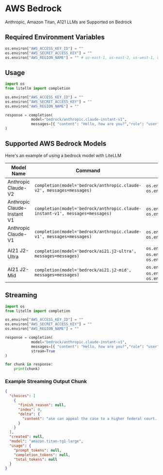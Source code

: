 # AWS Bedrock
Anthropic, Amazon Titan, A121 LLMs are Supported on Bedrock
## Required Environment Variables
```python
os.environ["AWS_ACCESS_KEY_ID"] = ""
os.environ["AWS_SECRET_ACCESS_KEY"] = ""
os.environ["AWS_REGION_NAME"] = "" # us-east-1, us-east-2, us-west-1, us-west-2
```

## Usage
```python
import os 
from litellm import completion

os.environ["AWS_ACCESS_KEY_ID"] = ""
os.environ["AWS_SECRET_ACCESS_KEY"] = ""
os.environ["AWS_REGION_NAME"] = ""

response = completion(
            model="bedrock/anthropic.claude-instant-v1", 
            messages=[{ "content": "Hello, how are you?","role": "user"}]
)
```

## Supported AWS Bedrock Models
Here's an example of using a bedrock model with LiteLLM 

| Model Name               | Command                                                          | Environment Variables                                              |
|--------------------------|------------------------------------------------------------------|---------------------------------------------------------------------|
| Anthropic Claude-V2      | `completion(model='bedrock/anthropic.claude-v2', messages=messages)`   | `os.environ['ANTHROPIC_ACCESS_KEY_ID']`, `os.environ['ANTHROPIC_SECRET_ACCESS_KEY']`           |
| Anthropic Claude-Instant V1 | `completion(model='bedrock/anthropic.claude-instant-v1', messages=messages)` | `os.environ['ANTHROPIC_ACCESS_KEY_ID']`, `os.environ['ANTHROPIC_SECRET_ACCESS_KEY']`           |
| Anthropic Claude-V1      | `completion(model='bedrock/anthropic.claude-v1', messages=messages)`   | `os.environ['ANTHROPIC_ACCESS_KEY_ID']`, `os.environ['ANTHROPIC_SECRET_ACCESS_KEY']`           |
| AI21 J2-Ultra            | `completion(model='bedrock/ai21.j2-ultra', messages=messages)` | `os.environ['AWS_ACCESS_KEY_ID']`, `os.environ['AWS_SECRET_ACCESS_KEY']`, `os.environ['AWS_REGION_NAME']` |
| AI21 J2-Mid              | `completion(model='bedrock/ai21.j2-mid', messages=messages)`   | `os.environ['AWS_ACCESS_KEY_ID']`, `os.environ['AWS_SECRET_ACCESS_KEY']`, `os.environ['AWS_REGION_NAME']` |


## Streaming

```python
import os 
from litellm import completion

os.environ["AWS_ACCESS_KEY_ID"] = ""
os.environ["AWS_SECRET_ACCESS_KEY"] = ""
os.environ["AWS_REGION_NAME"] = ""

response = completion(
            model="bedrock/anthropic.claude-instant-v1", 
            messages=[{ "content": "Hello, how are you?","role": "user"}],
            stream=True
)

for chunk in response:
    print(chunk)
```

### Example Streaming Output Chunk
```json
{
  "choices": [
    {
      "finish_reason": null,
      "index": 0,
      "delta": {
        "content": "ase can appeal the case to a higher federal court. If a higher federal court rules in a way that conflicts with a ruling from a lower federal court or conflicts with a ruling from a higher state court, the parties involved in the case can appeal the case to the Supreme Court. In order to appeal a case to the Sup"
      }
    }
  ],
  "created": null,
  "model": "amazon.titan-tg1-large",
  "usage": {
    "prompt_tokens": null,
    "completion_tokens": null,
    "total_tokens": null
  }
}
```
